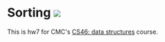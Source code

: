 # Sorting ![](https://api.travis-ci.com/sunnyrhoades/sorting.svg?branch=master)

This is hw7 for CMC's [CS46: data structures](https://github.com/mikeizbicki/cmc-csci046) course.
